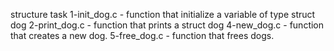 structure task
1-init_dog.c - function that initialize a variable of type struct dog
2-print_dog.c - function that prints a struct dog
4-new_dog.c - function that creates a new dog.
5-free_dog.c - function that frees dogs.

